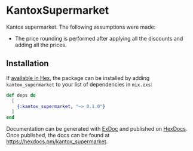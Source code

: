 # KantoxSupermarket

Kantox supermarket. The following assumptions were made:
* The price rounding is performed after applying all the discounts and adding all the prices.

## Installation

If [available in Hex](https://hex.pm/docs/publish), the package can be installed
by adding `kantox_supermarket` to your list of dependencies in `mix.exs`:

```elixir
def deps do
  [
    {:kantox_supermarket, "~> 0.1.0"}
  ]
end
```

Documentation can be generated with [ExDoc](https://github.com/elixir-lang/ex_doc)
and published on [HexDocs](https://hexdocs.pm). Once published, the docs can
be found at <https://hexdocs.pm/kantox_supermarket>.

